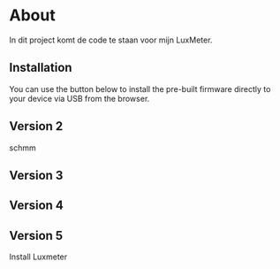 # About

In dit project komt de code te staan voor mijn LuxMeter.

## Installation

You can use the button below to install the pre-built firmware directly to your device via USB from the browser.

## Version 2
schmm
## Version 3

## Version 4

## Version 5

<esp-web-install-button manifest="./firmware/manifest.json"> Install Luxmeter</esp-web-install-button>


<script type="module" src="https://unpkg.com/esp-web-tools@9/dist/web/install-button.js?module"></script>
